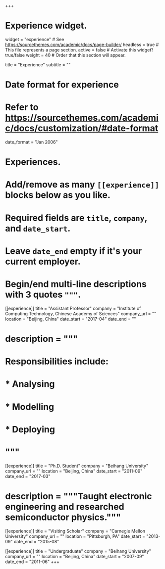 +++
# Experience widget.
widget = "experience"  # See https://sourcethemes.com/academic/docs/page-builder/
headless = true  # This file represents a page section.
active = false  # Activate this widget? true/false
weight = 40  # Order that this section will appear.

title = "Experience"
subtitle = ""

# Date format for experience
#   Refer to https://sourcethemes.com/academic/docs/customization/#date-format
date_format = "Jan 2006"

# Experiences.
#   Add/remove as many `[[experience]]` blocks below as you like.
#   Required fields are `title`, `company`, and `date_start`.
#   Leave `date_end` empty if it's your current employer.
#   Begin/end multi-line descriptions with 3 quotes `"""`.
[[experience]]
  title = "Assistant Professor"
  company = "Institute of Computing Technology, Chinese Academy of Sciences"
  company_url = ""
  location = "Beijing, China"
  date_start = "2017-04"
  date_end = ""
  # description = """
  # Responsibilities include:
  
  # * Analysing
  # * Modelling
  # * Deploying
  # """

[[experience]]
  title = "Ph.D. Student"
  company = "Beihang University"
  company_url = ""
  location = "Beijing, China"
  date_start = "2011-09"
  date_end = "2017-03"
  # description = """Taught electronic engineering and researched semiconductor physics."""

[[experience]]
  title = "Visiting Scholar"
  company = "Carnegie Mellon University"
  company_url = ""
  location = "Pittsburgh, PA"
  date_start = "2013-09"
  date_end = "2015-08"
  
 [[experience]]
  title = "Undergraduate"
  company = "Beihang University"
  company_url = ""
  location = "Beijing, China"
  date_start = "2007-09"
  date_end = "2011-06"
+++
